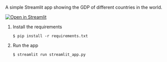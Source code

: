 

A simple Streamlit app showing the GDP of different countries in the world.

[![Open in Streamlit](https://static.streamlit.io/badges/streamlit_badge_black_white.svg)](https://gdp-dashboard-template.streamlit.app/)



1. Install the requirements

   ```
   $ pip install -r requirements.txt
   ```

2. Run the app

   ```
   $ streamlit run streamlit_app.py
   ```
